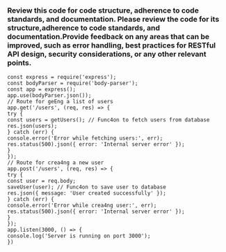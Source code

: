 ### Review this code for code structure, adherence to code standards, and documentation. Please review the code for its structure,adherence to code standards, and documentation.Provide feedback on any areas that can be improved, such as error handling, best practices for RESTful API design, security considerations, or any other relevant points.

```
const express = require('express');
const bodyParser = require('body-parser');
const app = express();
app.use(bodyParser.json());
// Route for geEng a list of users
app.get('/users', (req, res) => {
try {
const users = getUsers(); // Func4on to fetch users from database
res.json(users);
} catch (err) {
console.error('Error while fetching users:', err);
res.status(500).json({ error: 'Internal server error' });
}
});
// Route for crea4ng a new user
app.post('/users', (req, res) => {
try {
const user = req.body;
saveUser(user); // Func4on to save user to database
res.json({ message: 'User created successfully' });
} catch (err) {
console.error('Error while crea4ng user:', err);
res.status(500).json({ error: 'Internal server error' });
}
});
app.listen(3000, () => {
console.log('Server is running on port 3000');
})
```
